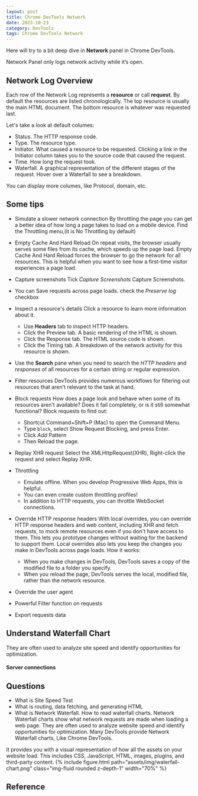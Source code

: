 ```yaml
---
layout: post
title: Chrome DevTools Network
date: 2023-10-23
category: DevTools
tags: Chrome DevTools Network
---
```


Here will try to a bit deep dive in **Network** panel in Chrome DevTools.

Network Panel only logs network activity while it’s open.

## Network Log Overview

Each row of the Network Log represents a **resource** or call **request**. By default the resources are listed chronologically. The top resource is usually the main HTML document. The bottom resource is whatever was requested last.

Let's take a look at default columes:
- Status. The HTTP response code.
- Type. The resource type.
- Initiator. What caused a resource to be requested. Clicking a link in the Initiator column takes you to the source code that caused the request.
- Time. How long the request took.
- Waterfall. A graphical representation of the different stages of the request. Hover over a Waterfall to see a breakdown.

You can display more columes, like Protocol, domain, etc.

## Some tips

- Simulate a slower network connection
By throttling the page you can get a better idea of how long a page takes to load on a mobile device.
Find the Throttling menu,(it is No Throttling by default)

- Empty Cache And Hard Reload
On repeat visits, the browser usually serves some files from its cache, which speeds up the page load. Empty Cache And Hard Reload forces the browser to go the network for all resources. This is helpful when you want to see how a first-time visitor experiences a page load.

- Capture screenshots
Tick *Capture Screenshots* Capture Screenshots. 

- You can Save requests across page loads. check the *Preserve log* checkbox 
- Inspect a resource's details
Click a resource to learn more information about it. 
  - Use **Headers** tab to inspect HTTP headers.
  - Click the Preview tab. A basic rendering of the HTML is shown.
  - Click the Response tab. The HTML source code is shown.
  - Click the Timing tab. A breakdown of the network activity for this resource is shown.

- Use the **Search** pane when you need to search the *HTTP headers* and *responses* of all resources for a certain string or regular expression.

- Filter resources
DevTools provides numerous workflows for filtering out resources that aren't relevant to the task at hand.

- Block requests
How does a page look and behave when some of its resources aren't available? Does it fail completely, or is it still somewhat functional? Block requests to find out:
  - Shortcut <keyboard>Command</keyboard>+<keyboard>Shift</keyboard>+<keyboard>P</keyboard> (Mac) to open the Command Menu.
  - Type `block`, select Show Request Blocking, and press <keyboard>Enter</keyboard>.
  - Click *Add* Pattern
  - Then Reload the page.

- Replay XHR request
Select the XMLHttpRequest(XHR), Right-click the request and select Replay XHR.

- Throttling
  - Emulate offline. When you develop Progressive Web Apps, this is helpful.
  - You can even create custom throttling profiles!
  - In addition to HTTP requests, you can throttle WebSocket connections.
 
- Override HTTP response headers
With local overrides, you can override HTTP response headers and web content, including XHR and fetch requests, to mock remote resources even if you don't have access to them. This lets you prototype changes without waiting for the backend to support them. Local overrides also lets you keep the changes you make in DevTools across page loads.
How it works:
  - When you make changes in DevTools, DevTools saves a copy of the modified file to a folder you specify.
  - When you reload the page, DevTools serves the local, modified file, rather than the network resource.
- Override the user agent
- Powerful Filter function on requests
- Export requests data

## Understand Waterfall Chart

They are often used to analyze site speed and identify opportunities for optimization.

#### Server connections


## Questions
- What is Site Speed Test
- What is routing, data fetching, and generating HTML
- What is Network Waterfall. How to read waterfall charts.
Network Waterfall charts show what network requests are made when loading a web page. They are often used to analyze website speed and identify opportunities for optimization. Many DevTools provide Network Waterfall charts, Like Chrome DevTools.

It provides you with a visual representation of how all the assets on your website load. This includes CSS, JavaScript, HTML, images, plugins, and third-party content.
{% include figure.html path="assets/img/waterfall-chart.png" class="img-fluid rounded z-depth-1" width="70%" %}

## Reference

